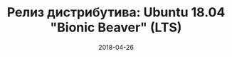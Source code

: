 ---
layout: post
title: "Релиз дистрибутива: Ubuntu 18.04 \"Bionic Beaver\" (LTS)"
date: 2018-04-26   
---
